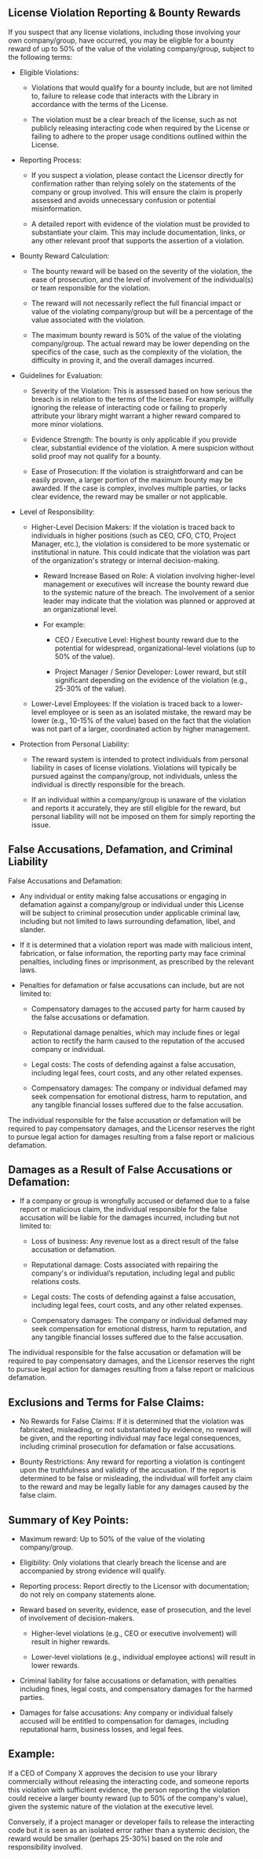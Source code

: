 ## License Violation Reporting & Bounty Rewards

If you suspect that any license violations, including those involving your own company/group, have occurred, you may be eligible for a bounty reward of up to 50% of the value of the violating company/group, subject to the following terms:

* Eligible Violations:
  
  * Violations that would qualify for a bounty include, but are not limited to, failure to release code that interacts with the Library in accordance with the terms of the License.
  
  * The violation must be a clear breach of the license, such as not publicly releasing interacting code when required by the License or failing to adhere to the proper usage conditions outlined within the License.

* Reporting Process:
  
  * If you suspect a violation, please contact the Licensor directly for confirmation rather than relying solely on the statements of the company or group involved. This will ensure the claim is properly assessed and avoids unnecessary confusion or potential misinformation.
  
  * A detailed report with evidence of the violation must be provided to substantiate your claim. This may include documentation, links, or any other relevant proof that supports the assertion of a violation.

* Bounty Reward Calculation:
  
  * The bounty reward will be based on the severity of the violation, the ease of prosecution, and the level of involvement of the individual(s) or team responsible for the violation.
  
  * The reward will not necessarily reflect the full financial impact or value of the violating company/group but will be a percentage of the value associated with the violation.
  
  * The maximum bounty reward is 50% of the value of the violating company/group. The actual reward may be lower depending on the specifics of the case, such as the complexity of the violation, the difficulty in proving it, and the overall damages incurred.

* Guidelines for Evaluation:
  
  * Severity of the Violation: This is assessed based on how serious the breach is in relation to the terms of the license. For example, willfully ignoring the release of interacting code or failing to properly attribute your library might warrant a higher reward compared to more minor violations.
  
  * Evidence Strength: The bounty is only applicable if you provide clear, substantial evidence of the violation. A mere suspicion without solid proof may not qualify for a bounty.
  
  * Ease of Prosecution: If the violation is straightforward and can be easily proven, a larger portion of the maximum bounty may be awarded. If the case is complex, involves multiple parties, or lacks clear evidence, the reward may be smaller or not applicable.

* Level of Responsibility:
  
  * Higher-Level Decision Makers: If the violation is traced back to individuals in higher positions (such as CEO, CFO, CTO, Project Manager, etc.), the violation is considered to be more systematic or institutional in nature. This could indicate that the violation was part of the organization's strategy or internal decision-making.
    
    * Reward Increase Based on Role: A violation involving higher-level management or executives will increase the bounty reward due to the systemic nature of the breach. The involvement of a senior leader may indicate that the violation was planned or approved at an organizational level.
    
    * For example:
      
      * CEO / Executive Level: Highest bounty reward due to the potential for widespread, organizational-level violations (up to 50% of the value).
      
      * Project Manager / Senior Developer: Lower reward, but still significant depending on the evidence of the violation (e.g., 25-30% of the value).
  
  * Lower-Level Employees: If the violation is traced back to a lower-level employee or is seen as an isolated mistake, the reward may be lower (e.g., 10-15% of the value) based on the fact that the violation was not part of a larger, coordinated action by higher management.

* Protection from Personal Liability:
  
  * The reward system is intended to protect individuals from personal liability in cases of license violations. Violations will typically be pursued against the company/group, not individuals, unless the individual is directly responsible for the breach.
  
  * If an individual within a company/group is unaware of the violation and reports it accurately, they are still eligible for the reward, but personal liability will not be imposed on them for simply reporting the issue.

## False Accusations, Defamation, and Criminal Liability

False Accusations and Defamation:

* Any individual or entity making false accusations or engaging in defamation against a company/group or individual under this License will be subject to criminal prosecution under applicable criminal law, including but not limited to laws surrounding defamation, libel, and slander.

* If it is determined that a violation report was made with malicious intent, fabrication, or false information, the reporting party may face criminal penalties, including fines or imprisonment, as prescribed by the relevant laws.

* Penalties for defamation or false accusations can include, but are not limited to:
  
  * Compensatory damages to the accused party for harm caused by the false accusations or defamation.
  
  * Reputational damage penalties, which may include fines or legal action to rectify the harm caused to the reputation of the accused company or individual.
  
  * Legal costs: The costs of defending against a false accusation, including legal fees, court costs, and any other related expenses.
  
  * Compensatory damages: The company or individual defamed may seek compensation for emotional distress, harm to reputation, and any tangible financial losses suffered due to the false accusation.

The individual responsible for the false accusation or defamation will be required to pay compensatory damages, and the Licensor reserves the right to pursue legal action for damages resulting from a false report or malicious defamation.

## Damages as a Result of False Accusations or Defamation:

* If a company or group is wrongfully accused or defamed due to a false report or malicious claim, the individual responsible for the false accusation will be liable for the damages incurred, including but not limited to:
  
  * Loss of business: Any revenue lost as a direct result of the false accusation or defamation.
  
  * Reputational damage: Costs associated with repairing the company's or individual’s reputation, including legal and public relations costs.
  
  * Legal costs: The costs of defending against a false accusation, including legal fees, court costs, and any other related expenses.
  
  * Compensatory damages: The company or individual defamed may seek compensation for emotional distress, harm to reputation, and any tangible financial losses suffered due to the false accusation.

The individual responsible for the false accusation or defamation will be required to pay compensatory damages, and the Licensor reserves the right to pursue legal action for damages resulting from a false report or malicious defamation.

## Exclusions and Terms for False Claims:

* No Rewards for False Claims: If it is determined that the violation was fabricated, misleading, or not substantiated by evidence, no reward will be given, and the reporting individual may face legal consequences, including criminal prosecution for defamation or false accusations.

* Bounty Restrictions: Any reward for reporting a violation is contingent upon the truthfulness and validity of the accusation. If the report is determined to be false or misleading, the individual will forfeit any claim to the reward and may be legally liable for any damages caused by the false claim.

## Summary of Key Points:

* Maximum reward: Up to 50% of the value of the violating company/group.

* Eligibility: Only violations that clearly breach the license and are accompanied by strong evidence will qualify.

* Reporting process: Report directly to the Licensor with documentation; do not rely on company statements alone.

* Reward based on severity, evidence, ease of prosecution, and the level of involvement of decision-makers.
  
  * Higher-level violations (e.g., CEO or executive involvement) will result in higher rewards.
  
  * Lower-level violations (e.g., individual employee actions) will result in lower rewards.

* Criminal liability for false accusations or defamation, with penalties including fines, legal costs, and compensatory damages for the harmed parties.

* Damages for false accusations: Any company or individual falsely accused will be entitled to compensation for damages, including reputational harm, business losses, and legal fees.

## Example:

If a CEO of Company X approves the decision to use your library commercially without releasing the interacting code, and someone reports this violation with sufficient evidence, the person reporting the violation could receive a larger bounty reward (up to 50% of the company's value), given the systemic nature of the violation at the executive level.

Conversely, if a project manager or developer fails to release the interacting code but it is seen as an isolated error rather than a systemic decision, the reward would be smaller (perhaps 25-30%) based on the role and responsibility involved.
